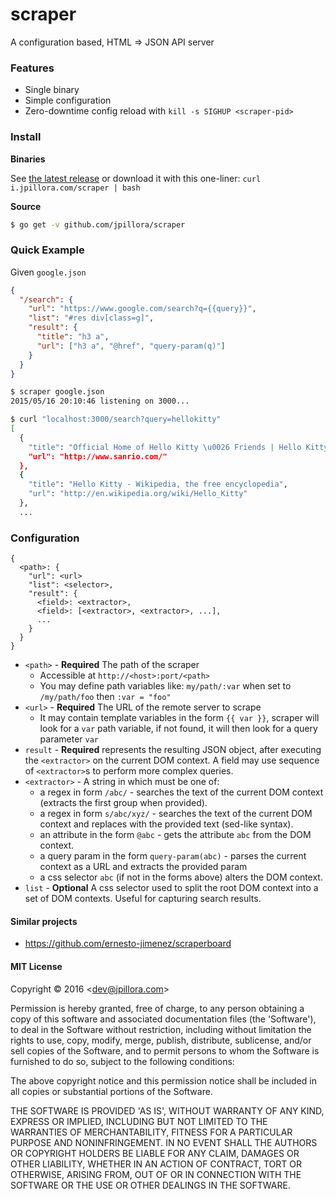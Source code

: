 # scraper

A configuration based, HTML ⇒ JSON API server

### Features

* Single binary
* Simple configuration
* Zero-downtime config reload with `kill -s SIGHUP <scraper-pid>`

### Install

**Binaries**

See [the latest release](https://github.com/jpillora/scraper/releases/latest) or download it with this one-liner: `curl i.jpillora.com/scraper | bash`

**Source**

``` sh
$ go get -v github.com/jpillora/scraper
```

### Quick Example

Given `google.json`

``` json
{
  "/search": {
    "url": "https://www.google.com/search?q={{query}}",
    "list": "#res div[class=g]",
    "result": {
      "title": "h3 a",
      "url": ["h3 a", "@href", "query-param(q)"]
    }
  }
}
```

``` sh
$ scraper google.json
2015/05/16 20:10:46 listening on 3000...
```

``` sh
$ curl "localhost:3000/search?query=hellokitty"
[
  {
    "title": "Official Home of Hello Kitty \u0026 Friends | Hello Kitty Shop",
    "url": "http://www.sanrio.com/"
  },
  {
    "title": "Hello Kitty - Wikipedia, the free encyclopedia",
    "url": "http://en.wikipedia.org/wiki/Hello_Kitty"
  },
  ...
```

### Configuration

``` plain
{
  <path>: {
    "url": <url>
    "list": <selector>,
    "result": {
      <field>: <extractor>,
      <field>: [<extractor>, <extractor>, ...],
      ...
    }
  }
}
```

* `<path>` - **Required** The path of the scraper
  * Accessible at `http://<host>:port/<path>`
  * You may define path variables like: `my/path/:var` when set to `/my/path/foo` then `:var = "foo"`
* `<url>` - **Required** The URL of the remote server to scrape
  * It may contain template variables in the form `{{ var }}`, scraper will look for a `var` path variable, if not found, it will then look for a query parameter `var`
* `result` - **Required** represents the resulting JSON object, after executing the `<extractor>` on the current DOM context. A field may use sequence of `<extractor>`s to perform more complex queries.
* `<extractor>` - A string in which must be one of:
  * a regex in form `/abc/` - searches the text of the current DOM context (extracts the first group when provided).
  * a regex in form `s/abc/xyz/` - searches the text of the current DOM context and replaces with the provided text (sed-like syntax).
  * an attribute in the form `@abc` - gets the attribute `abc` from the DOM context.
  * a query param in the form `query-param(abc)` - parses the current context as a URL and extracts the provided param
  * a css selector `abc` (if not in the forms above) alters the DOM context.
* `list` - **Optional** A css selector used to split the root DOM context into a set of DOM contexts. Useful for capturing search results.

#### Similar projects

*  https://github.com/ernesto-jimenez/scraperboard

#### MIT License

Copyright © 2016 &lt;dev@jpillora.com&gt;

Permission is hereby granted, free of charge, to any person obtaining
a copy of this software and associated documentation files (the
'Software'), to deal in the Software without restriction, including
without limitation the rights to use, copy, modify, merge, publish,
distribute, sublicense, and/or sell copies of the Software, and to
permit persons to whom the Software is furnished to do so, subject to
the following conditions:

The above copyright notice and this permission notice shall be
included in all copies or substantial portions of the Software.

THE SOFTWARE IS PROVIDED 'AS IS', WITHOUT WARRANTY OF ANY KIND,
EXPRESS OR IMPLIED, INCLUDING BUT NOT LIMITED TO THE WARRANTIES OF
MERCHANTABILITY, FITNESS FOR A PARTICULAR PURPOSE AND NONINFRINGEMENT.
IN NO EVENT SHALL THE AUTHORS OR COPYRIGHT HOLDERS BE LIABLE FOR ANY
CLAIM, DAMAGES OR OTHER LIABILITY, WHETHER IN AN ACTION OF CONTRACT,
TORT OR OTHERWISE, ARISING FROM, OUT OF OR IN CONNECTION WITH THE
SOFTWARE OR THE USE OR OTHER DEALINGS IN THE SOFTWARE.
